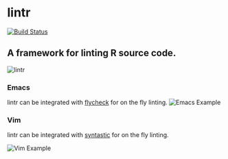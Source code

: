 # lintr
[![Build Status](https://travis-ci.org/jimhester/lintr.png?branch=master)](https://travis-ci.org/jimhester/lintr)

## A framework for linting R source code. ##

![lintr](https://github.com/jimhester/lintr/raw/master/lintr.png "lintr")

### Emacs ###
lintr can be integrated with
[flycheck](https://github.com/flycheck/flycheck) for on the fly linting.
![Emacs Example](https://github.com/jimhester/lintr/raw/master/flycheck.png "Emacs Example")

### Vim
lintr can be integrated with
[syntastic](https://github.com/scrooloose/syntastic) for on the fly linting.

![Vim Example](https://github.com/jimhester/lintr/raw/master/lintr_vim.gif "Vim Example")
